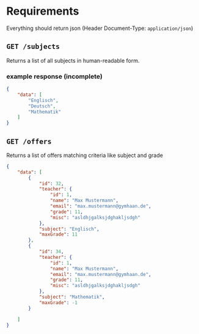 # Requirements

Everything should return json (Header Document-Type: `application/json`)

## `GET /subjects`

Returns a list of all subjects in human-readable form.

### example response (incomplete)
```json
{
    "data": [
        "Englisch",
        "Deutsch",
        "Mathematik"
    ]
}
```


## `GET /offers`

Returns a list of offers matching criteria like subject and grade

```json
{
    "data": [
        {
            "id": 32,
            "teacher": {
                "id": 1,
                "name": "Max Mustermann",
                "email": "max.mustermann@gymhaan.de",
                "grade": 11,
                "misc": "asldhjgalksjdghakljsdgh"
            },
            "subject": "Englisch",
            "maxGrade": 11
        },
        {
            "id": 34,
            "teacher": {
                "id": 1,
                "name": "Max Mustermann",
                "email": "max.mustermann@gymhaan.de",
                "grade": 11,
                "misc": "asldhjgalksjdghakljsdgh"
            },
            "subject": "Mathematik",
            "maxGrade": -1
        }

    ]
}
```